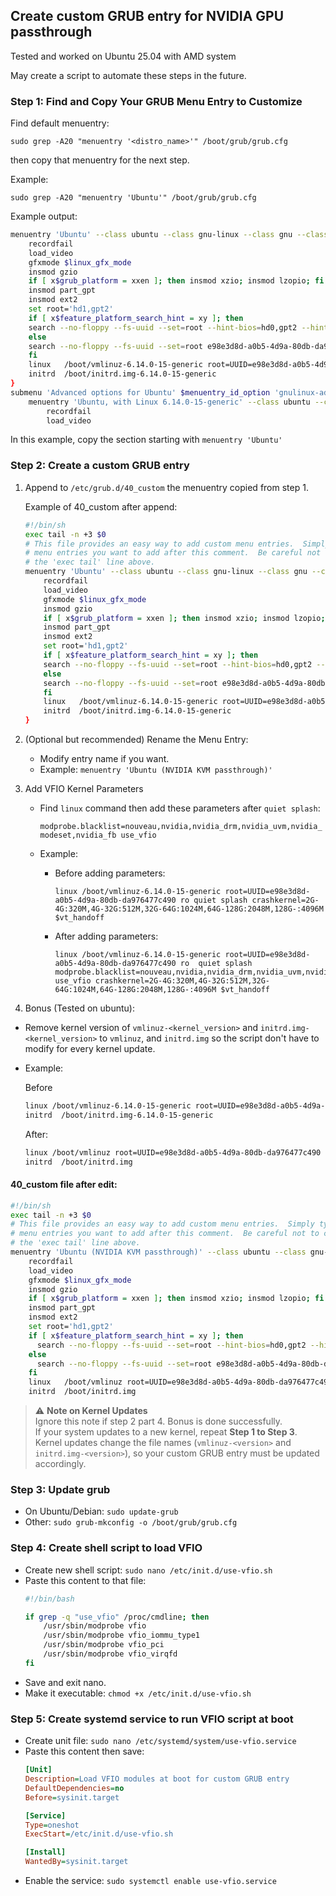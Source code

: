 ## Create custom GRUB entry for NVIDIA GPU passthrough

Tested and worked on Ubuntu 25.04 with AMD system

May create a script to automate these steps in the future.

### Step 1: Find and Copy Your GRUB Menu Entry to Customize
Find default menuentry:

`sudo grep -A20 "menuentry '<distro_name>'" /boot/grub/grub.cfg`

then copy that menuentry for the next step.


Example:

`sudo grep -A20 "menuentry 'Ubuntu'" /boot/grub/grub.cfg`

Example output:
```sh
menuentry 'Ubuntu' --class ubuntu --class gnu-linux --class gnu --class os $menuentry_id_option 'gnulinux-simple-e98e3d8d-a0b5-4d9a-80db-da976477c490' {
	recordfail
	load_video
	gfxmode $linux_gfx_mode
	insmod gzio
	if [ x$grub_platform = xxen ]; then insmod xzio; insmod lzopio; fi
	insmod part_gpt
	insmod ext2
	set root='hd1,gpt2'
	if [ x$feature_platform_search_hint = xy ]; then
	search --no-floppy --fs-uuid --set=root --hint-bios=hd0,gpt2 --hint-efi=hd0,gpt2 --hint-baremetal=ahci0,gpt2 --hint='hd1,gpt2'  e98e3d8d-a0b5-4d9a-80db-da976477c490
	else
	search --no-floppy --fs-uuid --set=root e98e3d8d-a0b5-4d9a-80db-da976477c490
	fi
	linux	/boot/vmlinuz-6.14.0-15-generic root=UUID=e98e3d8d-a0b5-4d9a-80db-da976477c490 ro  quiet splash crashkernel=2G-4G:320M,4G-32G:512M,32G-64G:1024M,64G-128G:2048M,128G-:4096M $vt_handoff
	initrd	/boot/initrd.img-6.14.0-15-generic
}
submenu 'Advanced options for Ubuntu' $menuentry_id_option 'gnulinux-advanced-e98e3d8d-a0b5-4d9a-80db-da976477c490' {
	menuentry 'Ubuntu, with Linux 6.14.0-15-generic' --class ubuntu --class gnu-linux --class gnu --class os $menuentry_id_option 'gnulinux-6.14.0-15-generic-advanced-e98e3d8d-a0b5-4d9a-80db-da976477c490' {
		recordfail
		load_video
```
In this example, copy the section starting with `menuentry 'Ubuntu'`


### Step 2: Create a custom GRUB entry
1. Append to `/etc/grub.d/40_custom` the menuentry copied from step 1.

	Example of 40_custom after append:
	```sh
	#!/bin/sh
	exec tail -n +3 $0
	# This file provides an easy way to add custom menu entries.  Simply type the
	# menu entries you want to add after this comment.  Be careful not to change
	# the 'exec tail' line above.
	menuentry 'Ubuntu' --class ubuntu --class gnu-linux --class gnu --class os $menuentry_id_option 'gnulinux-simple-e98e3d8d-a0b5-4d9a-80db-da976477c490' {
		recordfail
		load_video
		gfxmode $linux_gfx_mode
		insmod gzio
		if [ x$grub_platform = xxen ]; then insmod xzio; insmod lzopio; fi
		insmod part_gpt
		insmod ext2
		set root='hd1,gpt2'
		if [ x$feature_platform_search_hint = xy ]; then
		search --no-floppy --fs-uuid --set=root --hint-bios=hd0,gpt2 --hint-efi=hd0,gpt2 --hint-baremetal=ahci0,gpt2 --hint='hd1,gpt2'  e98e3d8d-a0b5-4d9a-80db-da976477c490
		else
		search --no-floppy --fs-uuid --set=root e98e3d8d-a0b5-4d9a-80db-da976477c490
		fi
		linux	/boot/vmlinuz-6.14.0-15-generic root=UUID=e98e3d8d-a0b5-4d9a-80db-da976477c490 ro  quiet splash crashkernel=2G-4G:320M,4G-32G:512M,32G-64G:1024M,64G-128G:2048M,128G-:4096M $vt_handoff
		initrd	/boot/initrd.img-6.14.0-15-generic
	}
	```
	
2. (Optional but recommended) Rename the Menu Entry:
	- Modify entry name if you want.
	- Example: `menuentry 'Ubuntu (NVIDIA KVM passthrough)'`
	
3. Add VFIO Kernel Parameters
	- Find `linux` command then add these parameters after `quiet splash`: 
	
		`modprobe.blacklist=nouveau,nvidia,nvidia_drm,nvidia_uvm,nvidia_modeset,nvidia_fb use_vfio`
	
	- Example:

		- Before adding parameters:

			```
			linux /boot/vmlinuz-6.14.0-15-generic root=UUID=e98e3d8d-a0b5-4d9a-80db-da976477c490 ro quiet splash crashkernel=2G-4G:320M,4G-32G:512M,32G-64G:1024M,64G-128G:2048M,128G-:4096M $vt_handoff
			```
		- After adding parameters:
			```
			linux /boot/vmlinuz-6.14.0-15-generic root=UUID=e98e3d8d-a0b5-4d9a-80db-da976477c490 ro  quiet splash modprobe.blacklist=nouveau,nvidia,nvidia_drm,nvidia_uvm,nvidia_modeset,nvidia_fb use_vfio crashkernel=2G-4G:320M,4G-32G:512M,32G-64G:1024M,64G-128G:2048M,128G-:4096M $vt_handoff
			```
4. Bonus (Tested on ubuntu):
- Remove kernel version of `vmlinuz-<kernel_version>` and `initrd.img-<kernel_version>` to `vmlinuz`, and `initrd.img` so the script don't have to modify for every kernel update.
- Example:

	Before
	```sh
	linux /boot/vmlinuz-6.14.0-15-generic root=UUID=e98e3d8d-a0b5-4d9a-80db-da976477c490 ro  quiet splash modprobe.blacklist=nouveau,nvidia,nvidia_drm,nvidia_uvm,nvidia_modeset,nvidia_fb use_vfio crashkernel=2G-4G:320M,4G-32G:512M,32G-64G:1024M,64G-128G:2048M,128G-:4096M $vt_handoff
	initrd	/boot/initrd.img-6.14.0-15-generic
	```
	After:
	```sh
	linux /boot/vmlinuz root=UUID=e98e3d8d-a0b5-4d9a-80db-da976477c490 ro  quiet splash modprobe.blacklist=nouveau,nvidia,nvidia_drm,nvidia_uvm,nvidia_modeset,nvidia_fb use_vfio crashkernel=2G-4G:320M,4G-32G:512M,32G-64G:1024M,64G-128G:2048M,128G-:4096M $vt_handoff
	initrd	/boot/initrd.img
	```

#### 40_custom file after edit:
```sh
#!/bin/sh
exec tail -n +3 $0
# This file provides an easy way to add custom menu entries.  Simply type the
# menu entries you want to add after this comment.  Be careful not to change
# the 'exec tail' line above.
menuentry 'Ubuntu (NVIDIA KVM passthrough)' --class ubuntu --class gnu-linux --class gnu --class os $menuentry_id_option 'gnulinux-simple-e98e3d8d-a0b5-4d9a-80db-da976477c490' {
	recordfail
	load_video
	gfxmode $linux_gfx_mode
	insmod gzio
	if [ x$grub_platform = xxen ]; then insmod xzio; insmod lzopio; fi
	insmod part_gpt
	insmod ext2
	set root='hd1,gpt2'
	if [ x$feature_platform_search_hint = xy ]; then
	  search --no-floppy --fs-uuid --set=root --hint-bios=hd0,gpt2 --hint-efi=hd0,gpt2 --hint-baremetal=ahci0,gpt2 --hint='hd1,gpt2'  e98e3d8d-a0b5-4d9a-80db-da976477c490
	else
	  search --no-floppy --fs-uuid --set=root e98e3d8d-a0b5-4d9a-80db-da976477c490
	fi
	linux	/boot/vmlinuz root=UUID=e98e3d8d-a0b5-4d9a-80db-da976477c490 ro  quiet splash modprobe.blacklist=nouveau,nvidia,nvidia_drm,nvidia_uvm,nvidia_modeset,nvidia_fb use_vfio crashkernel=2G-4G:320M,4G-32G:512M,32G-64G:1024M,64G-128G:2048M,128G-:4096M $vt_handoff
	initrd	/boot/initrd.img

```

> ⚠️ **Note on Kernel Updates**  
> Ignore this note if step 2 part 4. Bonus is done successfully.  
> If your system updates to a new kernel, repeat **Step 1 to Step 3**.  
> Kernel updates change the file names (`vmlinuz-<version>` and `initrd.img-<version>`), so your custom GRUB entry must be updated accordingly.


### Step 3: Update grub
- On Ubuntu/Debian: `sudo update-grub`
- Other: `sudo grub-mkconfig -o /boot/grub/grub.cfg`

### Step 4: Create shell script to load VFIO

- Create new shell script:
`sudo nano /etc/init.d/use-vfio.sh`
- Paste this content to that file:
	```sh
	#!/bin/bash

	if grep -q "use_vfio" /proc/cmdline; then
		/usr/sbin/modprobe vfio
		/usr/sbin/modprobe vfio_iommu_type1
		/usr/sbin/modprobe vfio_pci
		/usr/sbin/modprobe vfio_virqfd
	fi
	```
- Save and exit nano.
- Make it executable: `chmod +x /etc/init.d/use-vfio.sh`

### Step 5: Create systemd service to run VFIO script at boot
- Create unit file:
`sudo nano /etc/systemd/system/use-vfio.service`
- Paste this content then save:
	```ini
	[Unit]
	Description=Load VFIO modules at boot for custom GRUB entry
	DefaultDependencies=no
	Before=sysinit.target

	[Service]
	Type=oneshot
	ExecStart=/etc/init.d/use-vfio.sh

	[Install]
	WantedBy=sysinit.target
	```
- Enable the service:
	`sudo systemctl enable use-vfio.service`
